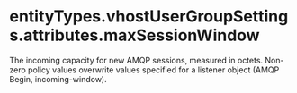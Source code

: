 # entityTypes.vhostUserGroupSettings.attributes.maxSessionWindow

The incoming capacity for new AMQP sessions, measured in octets. Non-zero policy values overwrite values specified for a listener object (AMQP Begin, incoming-window).

